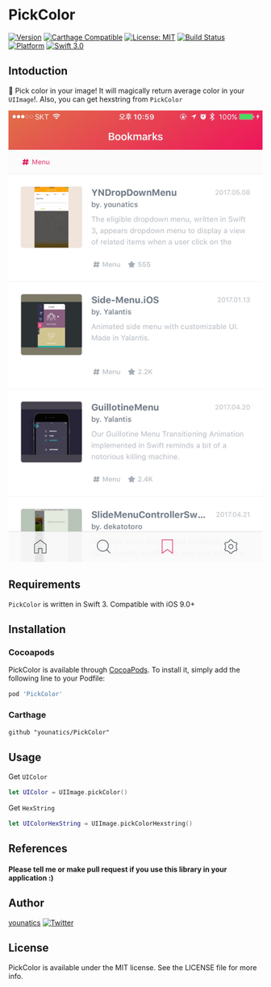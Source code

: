 # PickColor
[![Version](https://img.shields.io/cocoapods/v/PickColor.svg?style=flat)](http://cocoapods.org/pods/PickColor)
[![Carthage Compatible](https://img.shields.io/badge/Carthage-compatible-4BC51D.svg?style=flat)](https://github.com/Carthage/Carthage)
[![License: MIT](https://img.shields.io/badge/license-MIT-blue.svg?style=flat)](https://github.com/younatics/PickColor/blob/master/LICENSE)
[![Build Status](https://travis-ci.org/younatics/PickColor.svg?branch=master)](https://travis-ci.org/younatics/PickColor)
[![Platform](https://img.shields.io/cocoapods/p/PickColor.svg?style=flat)](http://cocoapods.org/pods/PickColor)
[![Swift 3.0](https://img.shields.io/badge/Swift-3.0-orange.svg?style=flat)](https://developer.apple.com/swift/)

## Intoduction
📌 Pick color in your image! It will magically return average color in your `UIImage`!. Also, you can get hexstring from `PickColor`

![demo](Images/demo.jpg)


## Requirements

`PickColor` is written in Swift 3. Compatible with iOS 9.0+

## Installation

### Cocoapods

PickColor is available through [CocoaPods](http://cocoapods.org). To install
it, simply add the following line to your Podfile:

```ruby
pod 'PickColor'
```
### Carthage
```
github "younatics/PickColor"
```
## Usage
Get `UIColor`
```swift
let UIColor = UIImage.pickColor()
```

Get `HexString`
```swift
let UIColorHexString = UIImage.pickColorHexstring()
```

## References
#### Please tell me or make pull request if you use this library in your application :) 

## Author
[younatics](https://twitter.com/younatics)
<a href="http://twitter.com/younatics" target="_blank"><img alt="Twitter" src="https://img.shields.io/twitter/follow/younatics.svg?style=social&label=Follow"></a>

## License
PickColor is available under the MIT license. See the LICENSE file for more info.


